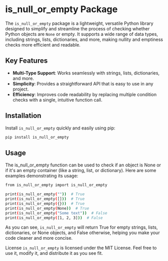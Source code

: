 # is_null_or_empty Package

The `is_null_or_empty` package is a lightweight, versatile Python library designed to simplify and streamline the process of checking whether Python objects are `None` or empty. It supports a wide range of data types, including strings, lists, dictionaries, and more, making nullity and emptiness checks more efficient and readable.

## Key Features

- **Multi-Type Support**: Works seamlessly with strings, lists, dictionaries, and more.
- **Simplicity**: Provides a straightforward API that is easy to use in any project.
- **Efficiency**: Improves code readability by replacing multiple condition checks with a single, intuitive function call.

## Installation

Install `is_null_or_empty` quickly and easily using pip:

```bash
pip install is_null_or_empty
```

## Usage
The is_null_or_empty function can be used to check if an object is None or if it's an empty container (like a string, list, or dictionary). Here are some examples demonstrating its usage:

```bash
from is_null_or_empty import is_null_or_empty

print(is_null_or_empty(""))  # True
print(is_null_or_empty([]))  # True
print(is_null_or_empty({}))  # True
print(is_null_or_empty(None))  # True
print(is_null_or_empty("Some text"))  # False
print(is_null_or_empty([1, 2, 3]))  # False
```

As you can see, `is_null_or_empty` will return True for empty strings, lists, dictionaries, or None objects, and False otherwise, helping you make your code cleaner and more concise.

License
`is_null_or_empty` is licensed under the MIT License. Feel free to use it, modify it, and distribute it as you see fit.